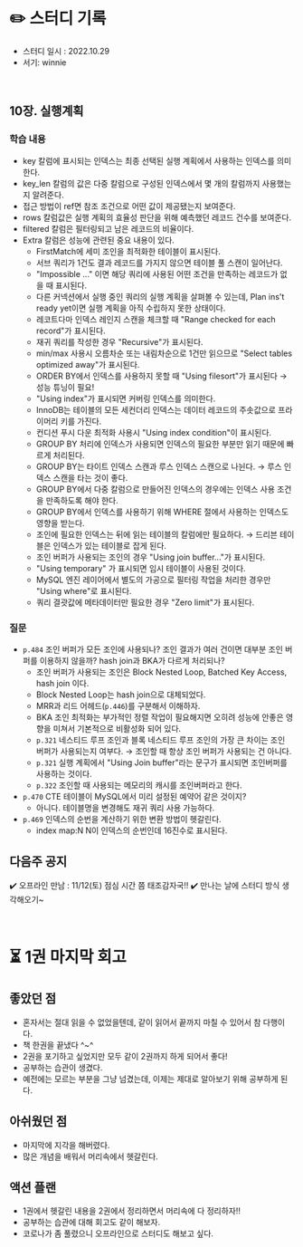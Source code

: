 # ✏️ 스터디 기록

- 스터디 일시 : 2022.10.29
- 서기: winnie

<br />

## 10장. 실행계획

### 학습 내용

- key 칼럼에 표시되는 인덱스는 최종 선택된 실행 계획에서 사용하는 인덱스를 의미한다.
- key_len 칼럼의 값은 다중 칼럼으로 구성된 인덱스에서 몇 개의 칼럼까지 사용했는지 알려준다.
- 접근 방법이 ref면 참조 조건으로 어떤 값이 제공됐는지 보여준다.
- rows 칼럼값은 실행 계획의 효율성 판단을 위해 예측했던 레코드 건수를 보여준다.
- filtered 칼럼은 필터링되고 남은 레코드의 비율이다.
- Extra 칼럼은 성능에 관련된 중요 내용이 있다.
    - FirstMatch에 세미 조인을 최적화한 테이블이 표시된다.
    - 서브 쿼리가 1건도 결과 레코드를 가지지 않으면 테이블 풀 스캔이 일어난다.
    - "Impossible ..." 이면 해당 쿼리에 사용된 어떤 조건을 만족하는 레코드가 없을 때 표시된다.
    - 다른 커넥션에서 실행 중인 쿼리의 실행 계획을 살펴볼 수 있는데, Plan ins't ready yet이면 실행 계획을 아직 수립하지 못한 상태이다.
    - 레코트다마 인덱스 레인지 스캔을 체크할 때 "Range checked for each record"가 표시된다.
    - 재귀 쿼리를 작성한 경우 "Recursive"가 표시된다.
    - min/max 사용시 오름차순 또는 내림차순으로 1건만 읽으므로 "Select tables optimized away"가 표시된다.
    - ORDER BY에서 인덱스를 사용하지 못할 때 "Using filesort"가 표시된다 → 성능 튜닝이 필요!
    - "Using index"가 표시되면 커버링 인덱스를 의미한다.
    - InnoDB는 테이블의 모든 세컨더리 인덱스는 데이터 레코드의 주솟값으로 프라이머리 키를 가진다.
    - 컨디션 푸시 다운 최적화 사용시 "Using index condition"이 표시된다.
    - GROUP BY 처리에 인덱스가 사용되면 인덱스의 필요한 부분만 읽기 때문에 빠르게 처리된다.
    - GROUP BY는 타이트 인덱스 스캔과 루스 인덱스 스캔으로 나뉜다. → 루스 인덱스 스캔을 타는 것이 좋다.
    - GROUP BY에서 다중 칼럼으로 만들어진 인덱스의 경우에는 인덱스 사용 조건을 만족하도록 해야 한다.
    - GROUP BY에서 인덱스를 사용하기 위해 WHERE 절에서 사용하는 인덱스도 영향을 받는다.
    - 조인에 필요한 인덱스는 뒤에 읽는 테이블의 칼럼에만 필요하다. → 드리븐 테이블은 인덱스가 있는 테이블로 잡게 된다.
    - 조인 버퍼가 사용되는 조인의 경우 "Using join buffer..."가 표시된다.
    - "Using temporary" 가 표시되면 임시 테이블이 사용된 것이다.
    - MySQL 엔진 레이어에서 별도의 가공으로 필터링 작업을 처리한 경우만 "Using where"로 표시된다.
    - 쿼리 결괏값에 메타데이터만 필요한 경우 "Zero limit"가 표시된다.

### 질문

- `p.484` 조인 버퍼가 모든 조인에 사용되나? 조인 결과가 여러 건이면 대부분 조인 버퍼를 이용하지 않을까? hash join과 BKA가 다르게 처리되나? 
    - 조인 버퍼가 사용되는 조인은 Block Nested Loop, Batched Key Access, hash join 이다.
    - Block Nested Loop는 hash join으로 대체되었다.
    - MRR과 리드 어헤드(`p.446`)를 구분해서 이해하자.
    - BKA 조인 최적화는 부가적인 정렬 작업이 필요해지면 오히려 성능에 안좋은 영향을 미쳐서 기본적으로 비활성화 되어 있다.
    - `p.321` 네스티드 루프 조인과 블록 네스티드 루프 조인의 가장 큰 차이는 조인 버퍼가 사용되는지 여부다. → 조인할 때 항상 조인 버퍼가 사용되는 건 아니다. 
    - `p.321` 실행 계획에서 "Using Join buffer"라는 문구가 표시되면 조인버퍼를 사용하는 것이다.
    - `p.322` 조인할 때 사용되는 메모리의 캐시를 조인버퍼라고 한다.
- `p.470` CTE 테이블이 MySQL에서 미리 설정된 예약어 같은 것이지?
    - 아니다. 테이블명을 변경해도 재귀 쿼리 사용 가능하다.
- `p.469` 인덱스의 순번을 계산하기 위한 변환 방법이 헷갈린다.
    - index map:N N이 인덱스의 순번인데 16진수로 표시된다.

## 다음주 공지

✔️ 오프라인 만남 : 11/12(토) 점심 시간 쯤 태조감자국!!
✔️ 만나는 날에 스터디 방식 생각해오기~

<br>

# ⏳ 1권 마지막 회고

## 좋았던 점
- 혼자서는 절대 읽을 수 없었을텐데, 같이 읽어서 끝까지 마칠 수 있어서 참 다행이다.
- 책 한권을 끝냈다 ^~^
- 2권을 포기하고 싶었지만 모두 같이 2권까지 하게 되어서 좋다!
- 공부하는 습관이 생겼다.
- 예전에는 모르는 부분을 그냥 넘겼는데, 이제는 제대로 알아보기 위해 공부하게 된다. 

## 아쉬웠던 점
- 마지막에 지각을 해버렸다.
- 많은 개념을 배워서 머리속에서 헷갈린다.

## 액션 플랜
- 1권에서 헷갈린 내용을 2권에서 정리하면서 머리속에 다 정리하자!!
- 공부하는 습관에 대해 회고도 같이 해보자. 
- 코로나가 좀 풀렸으니 오프라인으로 스터디도 해보고 싶다.